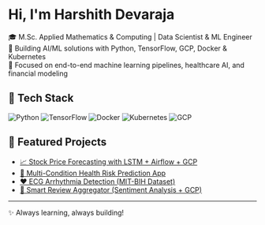 #  Hi, I'm Harshith Devaraja

🎓 M.Sc. Applied Mathematics & Computing | Data Scientist & ML Engineer  
🚀 Building AI/ML solutions with Python, TensorFlow, GCP, Docker & Kubernetes  
📌 Focused on end-to-end machine learning pipelines, healthcare AI, and financial modeling  

## 🔧 Tech Stack
![Python](https://img.shields.io/badge/Python-blue?logo=python)
![TensorFlow](https://img.shields.io/badge/TensorFlow-orange?logo=tensorflow)
![Docker](https://img.shields.io/badge/Docker-blue?logo=docker)
![Kubernetes](https://img.shields.io/badge/Kubernetes-326CE5?logo=kubernetes)
![GCP](https://img.shields.io/badge/Google%20Cloud-4285F4?logo=googlecloud&logoColor=white)

## 📌 Featured Projects
- [📈 Stock Price Forecasting with LSTM + Airflow + GCP](https://github.com/Harshithpatali/nifty50-stock-forecasting)
- [🏥 Multi-Condition Health Risk Prediction App](https://github.com/Harshithpatali/health-risk-app)
- [❤️ ECG Arrhythmia Detection (MIT-BIH Dataset)](https://github.com/Harshithpatali/Haar_ECG)
- [🛒 Smart Review Aggregator (Sentiment Analysis + GCP)](https://github.com/Harshithpatali/smart-review-aggregator)

---

✨ Always learning, always building!

